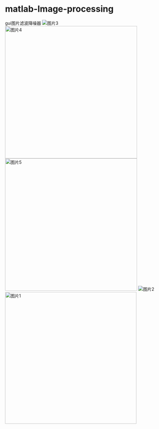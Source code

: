 # matlab-Image-processing
gui图片滤波降噪器
![图片3](https://user-images.githubusercontent.com/58650053/222198197-cbf36fc2-a1f9-4934-8912-077ace90ba43.png)
<img width="434" alt="图片4" src="https://user-images.githubusercontent.com/58650053/222198216-0b6932cc-bd6d-41f9-9830-99e516141ce0.png">
<img width="434" alt="图片5" src="https://user-images.githubusercontent.com/58650053/222198217-423e0cb2-32fa-42ad-b76d-de3771915ea1.png">
![图片2](https://user-images.githubusercontent.com/58650053/222198228-3586b577-e801-4710-b2ee-6aa12cfeb4c5.png)
<img width="432" alt="图片1" src="https://user-images.githubusercontent.com/58650053/222198237-2c3936ee-887d-4d59-85aa-b1fc1f28bdb0.png">
